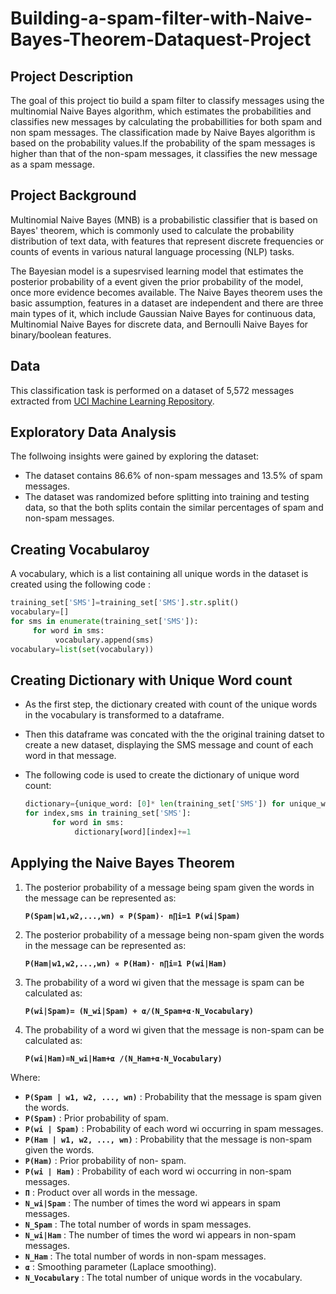 # Building-a-spam-filter-with-Naive-Bayes-Theorem-Dataquest-Project

## Project Description

The goal of this project tio build a spam filter to classify messages using the multinomial Naive Bayes algorithm, which  estimates the  probabilities and classifies new messages by calculating the probabillities for both spam and non spam messages.
The classification made by Naive Bayes algorithm is based on the probability values.If the probability of the spam messages is higher than that of the non-spam messages, it classifies the new message as a spam message.

## Project Background 

Multinomial Naive Bayes (MNB) is a probabilistic classifier  that is based on Bayes' theorem, which is commonly used  to calculate the probability distribution of text data, with features that represent discrete frequencies or counts of events in various natural language processing (NLP) tasks. 

The Bayesian model is a supesrvised learning model that estimates the posterior probability of a event given the prior probability of the model, once more evidence becomes available. The Naive Bayes theorem uses the basic assumption, features in a dataset are independent and there are three main types of it, which include Gaussian Naive Bayes for continuous data, Multinomial Naive Bayes for discrete data, and Bernoulli Naive Bayes for binary/boolean features.

 ## Data 
 This classification task is performed on a dataset of 5,572 messages extracted from [UCI Machine Learning Repository](https://archive.ics.uci.edu/dataset/228/sms+spam+collection).

 ## Exploratory Data Analysis

 The follwoing insights were gained by exploring the dataset: 
  - The dataset contains 86.6% of non-spam messages and 13.5% of spam messages.
  - The dataset was randomized before splitting into training and testing data, so that the both splits contain the similar percentages of spam and non-spam messages.

## Creating Vocabularoy 

A vocabulary, which is a list containing all unique words in the dataset is created using the following code : 
```python
training_set['SMS']=training_set['SMS'].str.split()
vocabulary=[]
for sms in enumerate(training_set['SMS']):
     for word in sms:
          vocabulary.append(sms)
vocabulary=list(set(vocabulary))
```
          
## Creating Dictionary with Unique Word count 

- As the first step, the dictionary created with count of the unique words in the vocabulary is transformed to a dataframe.
- Then this dataframe was concated with the the original training datset to create a new dataset, displaying the SMS message and count of each word in that message.
- The following code is used to create the dictionary of unique word count:

  ``` python
  dictionary={unique_word: [0]* len(training_set['SMS']) for unique_word in vocabulary}
  for index,sms in training_set['SMS']:
        for word in sms:
             dictionary[word][index]+=1
  ```

 ## Applying the Naive Bayes Theorem



1. The posterior probability of a message being spam given the words in the message can be represented as:

   **```P(Spam|w1,w2,...,wn) ∝ P(Spam)⋅ n∏i=1 P(wi|Spam)```**

3.  The posterior probability of a message being non-spam given the words in the message can be represented as:

    **```P(Ham|w1,w2,...,wn) ∝ P(Ham)⋅ n∏i=1 P(wi|Ham)```**
4. The probability of a word wi given that the message is spam can be calculated as:

     **```P(wi|Spam)= (N_wi|Spam) + α/(N_Spam+α⋅N_Vocabulary)```**
5.  The probability of a word wi given that the message is non-spam can be calculated as:

     **```P(wi|Ham)=N_wi|Ham+α /(N_Ham+α⋅N_Vocabulary)```**


Where:

- **```P(Spam | w1, w2, ..., wn)```** : Probability that the message is spam given the words.
- **```P(Spam)```**  : Prior probability of spam.
- **```P(wi | Spam)```** : Probability of each word wi occurring in spam messages.
-  **```P(Ham | w1, w2, ..., wn)```** : Probability that the message is non-spam given the words.
- **```P(Ham)```**  : Prior probability of non- spam.
- **```P(wi | Ham)```** : Probability of each word wi occurring in non-spam messages.
- **```Π```**   : Product over all words in the message.
- **```N_wi|Spam```**    : The number of times the word wi appears in spam messages.
- **```N_Spam```**     : The total number of words in spam messages.
 - **```N_wi|Ham```**    : The number of times the word wi appears in non-spam messages.
- **```N_Ham```**     : The total number of words in non-spam messages.
- **```α```**         : Smoothing parameter (Laplace smoothing).
- **```N_Vocabulary```** : The total number of unique words in the vocabulary.





















    














 

 

